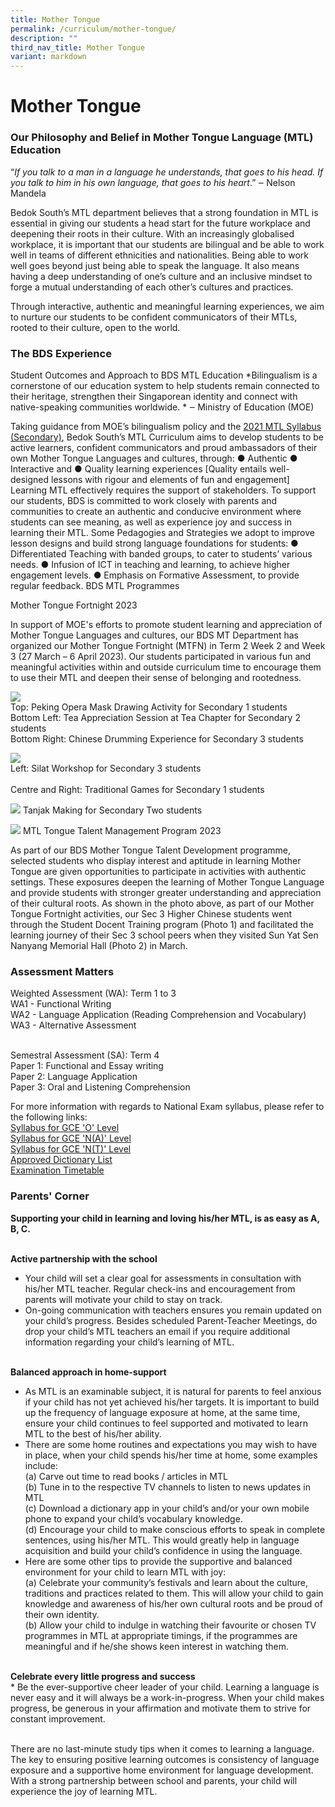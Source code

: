 ```yaml
---
title: Mother Tongue
permalink: /curriculum/mother-tongue/
description: ""
third_nav_title: Mother Tongue
variant: markdown
---
```

Mother Tongue
=============

### Our  Philosophy and Belief in Mother Tongue Language (MTL) Education

“*If you talk to a man in a language he understands, that goes to his head. If you talk to him in his own language, that goes to his heart*.”
 ‒ Nelson Mandela
 
Bedok South’s MTL department believes that a strong foundation in MTL is essential in giving our students a head start for the future workplace and deepening their roots in their culture. With an increasingly globalised workplace, it is important that our students are bilingual and be able to work well in teams of different ethnicities and nationalities. Being able to work well goes beyond just being able to speak the language. It also means having a deep understanding of one’s culture and an inclusive mindset to forge a mutual understanding of each other’s cultures and practices.

Through interactive, authentic and meaningful learning experiences, we aim to nurture our students to be confident communicators of their MTLs, rooted to their culture, open to the world.

### The BDS Experience
Student Outcomes and Approach to BDS MTL Education
*Bilingualism is a cornerstone of our education system to help students remain connected to their heritage, strengthen their Singaporean identity and connect with native-speaking communities worldwide. *
 ‒ Ministry of Education (MOE)

Taking guidance from MOE’s bilingualism policy and the [2021 MTL Syllabus (Secondary)](https://www.moe.gov.sg/-/media/files/secondary/syllabuses/mtl/2021-secondary-mtl-syllabus.pdf), Bedok South’s MTL Curriculum aims to develop students to be active learners, confident communicators and proud ambassadors of their own Mother Tongue Languages and cultures, through:
●	Authentic
●	Interactive and 
●	Quality learning experiences [Quality entails well-designed lessons with rigour and elements of fun and engagement]
Learning MTL effectively requires the support of stakeholders. To support our students, BDS is committed to work closely with parents and communities to create an authentic and conducive environment where students can see meaning, as well as experience joy and success in learning their MTL. 
Some Pedagogies and Strategies we adopt to improve lesson designs and build strong language foundations for students:
●	Differentiated Teaching with banded groups, to cater to students’ various needs.
●	Infusion of ICT in teaching and learning, to achieve higher engagement levels.
●	Emphasis on Formative Assessment, to provide regular feedback.
BDS MTL Programmes

Mother Tongue Fortnight 2023

In support of MOE's efforts to promote student learning and appreciation of Mother Tongue Languages and cultures, our BDS MT Department has organized our Mother Tongue Fortnight (MTFN) in Term 2 Week 2 and Week 3 (27 March – 6 April 2023). Our students participated in various fun and meaningful activities within and outside curriculum time to encourage them to use their MTL and deepen their sense of belonging and rootedness.

![](/images/Curriculum/Mother%20Tongue/mtl1.JPG)
<br>Top: Peking Opera Mask Drawing Activity for Secondary 1 students 
<br>Bottom Left: Tea Appreciation Session at Tea Chapter for Secondary 2 students 
<br>Bottom Right: Chinese Drumming Experience for Secondary 3 students 

![](/images/Curriculum/Mother%20Tongue/mtl2.JPG)
<br>Left: Silat Workshop for Secondary 3 students            
<br>Centre and Right: Traditional Games for Secondary 1 students

![](/images/Curriculum/Mother%20Tongue/mtl3.JPG)
Tanjak Making for Secondary Two students

![](/images/Curriculum/Mother%20Tongue/mtl4.JPG)
MTL Tongue Talent Management Program 2023

As part of our BDS Mother Tongue Talent Development programme, selected students who display interest and aptitude in learning Mother Tongue are given opportunities to participate in activities with authentic settings. These exposures deepen the learning of Mother Tongue Language and provide students with stronger greater understanding and appreciation of their cultural roots. As shown in the photo above, as part of our Mother Tongue Fortnight activities, our Sec 3 Higher Chinese students went through the Student Docent Training program (Photo 1) and facilitated the learning journey of their Sec 3 school peers when they visited Sun Yat Sen Nanyang Memorial Hall (Photo 2) in March. 

### Assessment Matters
Weighted Assessment (WA): Term 1 to 3
<br>WA1 - Functional Writing
<br>WA2 - Language Application (Reading Comprehension and Vocabulary)
<br>WA3 - Alternative Assessment

<br>Semestral Assessment (SA): Term 4
<br>Paper 1: Functional and Essay writing
<br>Paper 2: Language Application
<br>Paper 3: Oral and Listening Comprehension

For more information with regards to National Exam syllabus, please refer to the following links:
<br>[Syllabus for GCE 'O' Level](https://go.gov.sg/syllabusforolevel)
<br>[Syllabus for GCE 'N(A)' Level](https://go.gov.sg/syllabusfornalevel)
<br>[Syllabus for GCE 'N(T)' Level](https://go.gov.sg/syllabusforgcentlevel)
<br>[Approved Dictionary List](https://go.gov.sg/approveddictionarylist)
<br>[Examination Timetable](https://go.gov.sg/examinationtimetable)

### Parents' Corner

<b>Supporting your child in learning and loving his/her MTL, is as easy as A, B, C.  </b>

<br><b>Active partnership with the school</b>
* Your child will set a clear goal for assessments in consultation with his/her MTL teacher. Regular check-ins and encouragement from parents will motivate your child to stay on track.
*	On-going communication with teachers ensures you remain updated on your child’s progress. Besides scheduled Parent-Teacher Meetings, do drop your child’s MTL teachers an email if you require additional information regarding your child’s learning of MTL.

<br><b>Balanced approach in home-support </b>
* As MTL is an examinable subject, it is natural for parents to feel anxious if your child has not yet achieved his/her targets. It is important to build up the frequency of language exposure at home, at the same time, ensure your child continues to feel supported and motivated to learn MTL to the best of his/her ability. 
* There are some home routines and expectations you may wish to have in place, when your child spends his/her time at home, some examples include:
<br>(a) Carve out time to read books / articles in MTL
<br>(b) Tune in to the respective TV channels to listen to news updates in MTL
<br>(c) Download a dictionary app in your child’s and/or your own mobile phone to expand your child’s vocabulary knowledge.
<br>(d)	Encourage your child to make conscious efforts to speak in complete sentences, using his/her MTL. This would greatly help in language acquisition and build your child’s confidence in using the language.
* Here are some other tips to provide the supportive and balanced environment for your child to learn MTL with joy:
<br>(a) Celebrate your community’s festivals and learn about the culture, traditions and practices related to them. This will allow your child to gain knowledge and awareness of his/her own cultural roots and be proud of their own identity.
<br> (b) Allow your child to indulge in watching their favourite or chosen TV programmes in MTL at appropriate timings, if the programmes are meaningful and if he/she shows keen interest in watching them. 

<br><b>Celebrate every little progress and success </b>
<br>*	Be the ever-supportive cheer leader of your child. Learning a language is never easy and it will always be a work-in-progress. When your child makes progress, be generous in your affirmation and motivate them to strive for constant improvement. 

<br>There are no last-minute study tips when it comes to learning a language. The key to ensuring positive learning outcomes is consistency of language exposure and a supportive home environment for language development. With a strong partnership between school and parents, your child will experience the joy of learning MTL.